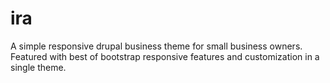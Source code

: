 ira
===

A simple responsive drupal business theme for small business owners. Featured with best of bootstrap responsive features and customization in a single theme. 
